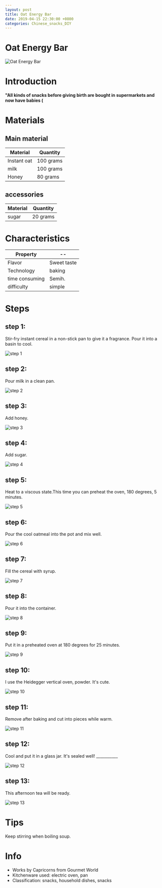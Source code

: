 ```yaml
---
layout: post
title: Oat Energy Bar
date: 2019-04-15 22:30:00 +0800
categories: Chinese_snacks_DIY
---
```


# Oat Energy Bar

![Oat Energy Bar]({{site.baseurl}}/img/419741/419741.jpg)

# Introduction

**"All kinds of snacks before giving birth are bought in supermarkets and now have babies (**

# Materials


## Main material

Material|Quantity
--|--
Instant oat|100 grams
milk|100 grams
Honey|80 grams

## accessories

Material|Quantity
--|--
sugar|20 grams

# Characteristics

Property|--
--|--
Flavor|Sweet taste
Technology|baking
time consuming|Semih.
difficulty|simple

# Steps

## step 1:

Stir-fry instant cereal in a non-stick pan to give it a fragrance. Pour it into a basin to cool.

![step 1]({{site.baseurl}}/img/419741/1.jpg)

## step 2:

Pour milk in a clean pan.

![step 2]({{site.baseurl}}/img/419741/2.jpg)

## step 3:

Add honey.

![step 3]({{site.baseurl}}/img/419741/3.jpg)

## step 4:

Add sugar.

![step 4]({{site.baseurl}}/img/419741/4.jpg)

## step 5:

Heat to a viscous state.This time you can preheat the oven, 180 degrees, 5 minutes.

![step 5]({{site.baseurl}}/img/419741/5.jpg)

## step 6:

Pour the cool oatmeal into the pot and mix well.

![step 6]({{site.baseurl}}/img/419741/6.jpg)

## step 7:

Fill the cereal with syrup.

![step 7]({{site.baseurl}}/img/419741/7.jpg)

## step 8:

Pour it into the container.

![step 8]({{site.baseurl}}/img/419741/8.jpg)

## step 9:

Put it in a preheated oven at 180 degrees for 25 minutes.

![step 9]({{site.baseurl}}/img/419741/9.jpg)

## step 10:

I use the Heidegger vertical oven, powder. It's cute.

![step 10]({{site.baseurl}}/img/419741/10.jpg)

## step 11:

Remove after baking and cut into pieces while warm.

![step 11]({{site.baseurl}}/img/419741/11.jpg)

## step 12:

Cool and put it in a glass jar. It's sealed well! ___________

![step 12]({{site.baseurl}}/img/419741/12.jpg)

## step 13:

This afternoon tea will be ready.

![step 13]({{site.baseurl}}/img/419741/13.jpg)

# Tips

Keep stirring when boiling soup.

# Info

- Works by Capricorns from Gourmet World
- Kitchenware used: electric oven, pan
- Classification: snacks, household dishes, snacks